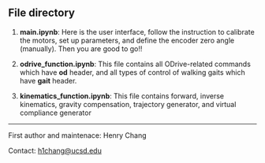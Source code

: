 ## File directory

1. **main.ipynb**: Here is the user interface, follow the instruction to calibrate the motors, set up parameters, and define the encoder zero angle (manually). Then you are good to go!!

2. **odrive_function.ipynb**: This file contains all ODrive-related commands which have **od** header, and all types of control of walking gaits which have **gait** header.

3. **kinematics_function.ipynb**: This file contains forward, inverse kinematics, gravity compensation, trajectory generator, and virtual compliance generator
---

First author and maintenace: Henry Chang 

Contact: h1chang@ucsd.edu
